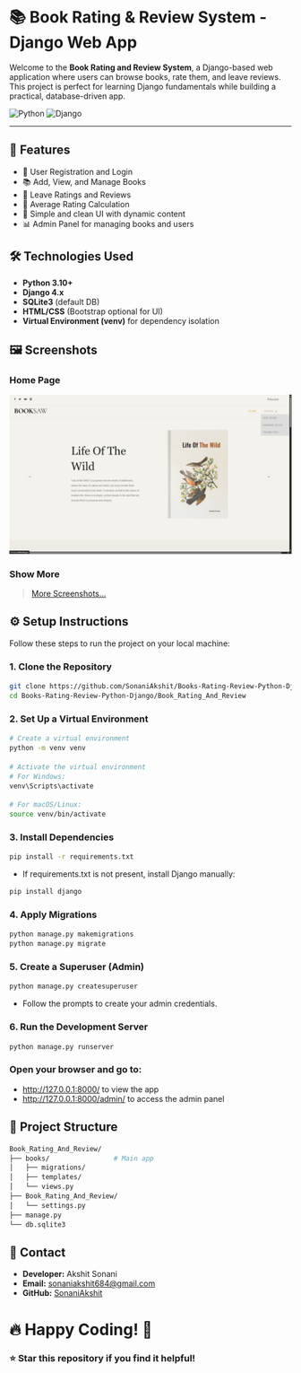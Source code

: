 # 📚 Book Rating & Review System - Django Web App

Welcome to the **Book Rating and Review System**, a Django-based web application where users can browse books, rate them, and leave reviews. This project is perfect for learning Django fundamentals while building a practical, database-driven app.

![Python](https://img.shields.io/badge/Python-3.10-blue?style=flat-square) ![Django](https://img.shields.io/badge/Django-4.x-green?style=flat-square)

---

## 🚀 Features

- 🔐 User Registration and Login
- 📚 Add, View, and Manage Books
- 🌟 Leave Ratings and Reviews
- 🧮 Average Rating Calculation
- 📝 Simple and clean UI with dynamic content
- 📊 Admin Panel for managing books and users

## 🛠️ Technologies Used

- **Python 3.10+**
- **Django 4.x**
- **SQLite3** (default DB)
- **HTML/CSS** (Bootstrap optional for UI)
- **Virtual Environment (venv)** for dependency isolation

## 🖼️ Screenshots

### Home Page
![Home Page](Book_Rating_And_Review/media/Screenshots/home.png)

### Show More
>[More Screenshots...](https://github.com/SonaniAkshit/Books-Rating-Review-Python-Django/tree/main/Book_Rating_And_Review/media/Screenshots/README.md)


## ⚙️ Setup Instructions

Follow these steps to run the project on your local machine:

### 1. Clone the Repository

```bash
git clone https://github.com/SonaniAkshit/Books-Rating-Review-Python-Django.git
cd Books-Rating-Review-Python-Django/Book_Rating_And_Review
```
### 2. Set Up a Virtual Environment
```bash
# Create a virtual environment
python -m venv venv

# Activate the virtual environment
# For Windows:
venv\Scripts\activate

# For macOS/Linux:
source venv/bin/activate
```
### 3. Install Dependencies
```bash
pip install -r requirements.txt
```
- If requirements.txt is not present, install Django manually:
```bash
pip install django
```
### 4. Apply Migrations
```bash
python manage.py makemigrations
python manage.py migrate
```
### 5. Create a Superuser (Admin)
```bash
python manage.py createsuperuser
```
- Follow the prompts to create your admin credentials.

### 6. Run the Development Server
```bash
python manage.py runserver
```
### Open your browser and go to:
- http://127.0.0.1:8000/ to view the app
- http://127.0.0.1:8000/admin/ to access the admin panel

## 📂 Project Structure
```bash
Book_Rating_And_Review/
├── books/                # Main app
│   ├── migrations/
│   ├── templates/
│   └── views.py
├── Book_Rating_And_Review/
│   └── settings.py
├── manage.py
└── db.sqlite3
```

## 📧 Contact
- **Developer:** Akshit Sonani
- **Email:** sonaniakshit684@gmail.com
- **GitHub:** [SonaniAkshit](https://github.com/SonaniAkshit)

# 🔥 Happy Coding! 🚀
### ⭐ Star this repository if you find it helpful!
